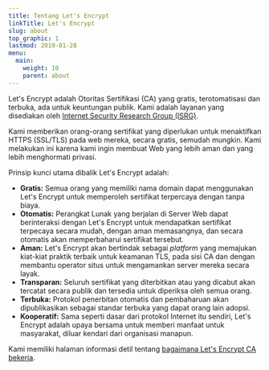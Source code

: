 ```yaml
---
title: Tentang Let's Encrypt
linkTitle: Let's Encrypt
slug: about
top_graphic: 1
lastmod: 2019-01-28
menu:
  main:
    weight: 10
    parent: about
---
```


Let's Encrypt adalah Otoritas Sertifikasi (CA) yang gratis, terotomatisasi dan terbuka, ada untuk keuntungan publik. Kami adalah layanan yang disediakan oleh [Internet Security Research Group (ISRG)](https://www.abetterinternet.org/).

Kami memberikan orang-orang sertifikat yang diperlukan untuk menaktifkan HTTPS (SSL/TLS) pada web mereka, secara gratis, semudah mungkin. Kami melakukan ini karena kami ingin membuat Web yang lebih aman dan yang lebih menghormati privasi.

Prinsip kunci utama dibalik Let's Encrypt adalah:

* <strong>Gratis:</strong> Semua orang yang memiliki nama domain dapat menggunakan Let's Encrypt untuk memperoleh sertifikat terpercaya dengan tanpa biaya.
* <strong>Otomatis:</strong> Perangkat Lunak yang berjalan di Server Web dapat berinteraksi dengan Let's Encrypt untuk mendapatkan sertifikat terpecaya secara mudah, dengan aman memasangnya, dan secara otomatis akan memperbaharui sertifikat tersebut.
* <strong>Aman:</strong> Let's Encrypt akan bertindak sebagai *platform* yang memajukan kiat-kiat praktik terbaik untuk keamanan TLS, pada sisi CA dan dengan membantu operator situs untuk mengamankan server mereka secara layak.
* <strong>Transparan:</strong> Seluruh sertifikat yang diterbitkan atau yang dicabut akan tercatat secara publik dan tersedia untuk diperiksa oleh semua orang.
* <strong>Terbuka:</strong> Protokol penerbitan otomatis dan pembaharuan akan dipublikasikan sebagai standar terbuka yang dapat orang lain adopsi.
* <strong>Kooperatif:</strong> Sama seperti dasar dari protokol Internet itu sendiri, Let's Encrypt adalah upaya bersama untuk memberi manfaat untuk masyarakat, diluar kendari dari organisasi manapun.

Kami memiliki halaman informasi detil tentang [bagaimana Let's Encrypt CA bekerja](/how-it-works).

